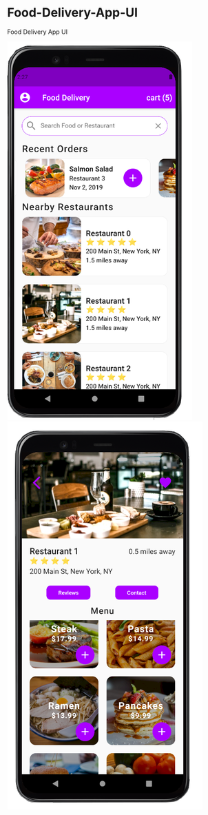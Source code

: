# Food-Delivery-App-UI
Food Delivery App UI

<p float="left">
  <img src="/screenshots/pic1.PNG"/>
  <img src="/screenshots/pic2.PNG"/> 
</p>
